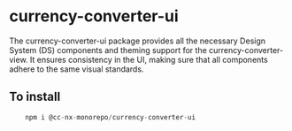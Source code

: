 # currency-converter-ui

The currency-converter-ui package provides all the necessary Design System (DS) components and theming support for the currency-converter-view. It ensures consistency in the UI, making sure that all components adhere to the same visual standards.

## To install

```javascript
    npm i @cc-nx-monorepo/currency-converter-ui
```
